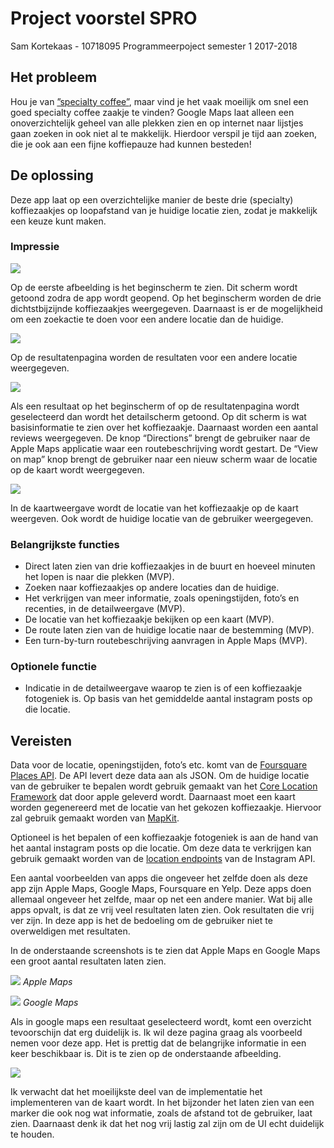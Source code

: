 # Project voorstel SPRO
Sam Kortekaas - 10718095
Programmeerpoject semester 1 2017-2018

## Het probleem
Hou je van [”specialty coffee”](https://en.wikipedia.org/wiki/Specialty_coffee), maar vind je het vaak moeilijk om snel een goed specialty coffee zaakje te vinden? Google Maps laat alleen een onoverzichtelijk geheel van alle plekken zien en op internet naar lijstjes gaan zoeken in ook niet al te makkelijk. Hierdoor verspil je tijd aan zoeken, die je ook aan een fijne koffiepauze had kunnen besteden!

## De oplossing
Deze app laat op een overzichtelijke manier de beste drie (specialty) koffiezaakjes op loopafstand van je huidige locatie zien, zodat je makkelijk een keuze kunt maken. 

### Impressie
![](doc/sproConceptHome.jpg)

Op de eerste afbeelding is het beginscherm te zien. Dit scherm wordt getoond zodra de app wordt geopend. Op het beginscherm worden de drie dichtstbijzijnde koffiezaakjes weergegeven. Daarnaast is er de mogelijkheid om een zoekactie te doen voor een andere locatie dan de huidige. 

![](doc/sproConceptResults.jpg)

Op de resultatenpagina worden de resultaten voor een andere locatie weergegeven. 

![](doc/sproConceptDetail.jpg)

Als een resultaat op het beginscherm of op de resultatenpagina wordt geselecteerd dan wordt het detailscherm getoond. Op dit scherm is wat basisinformatie te zien over het koffiezaakje. Daarnaast worden een aantal reviews weergegeven. De knop “Directions” brengt de gebruiker naar de Apple Maps applicatie waar een routebeschrijving wordt gestart. De “View on map” knop brengt de gebruiker naar een nieuw scherm waar de locatie op de kaart wordt weergegeven. 

![](doc/sproConceptMap.jpg)

In de kaartweergave wordt de locatie van het koffiezaakje op de kaart weergeven. Ook wordt de huidige locatie van de gebruiker weergegeven. 

### Belangrijkste functies
- Direct laten zien van drie koffiezaakjes in de buurt en hoeveel minuten het lopen is naar die plekken (MVP).
- Zoeken naar koffiezaakjes op andere locaties dan de huidige.
- Het verkrijgen van meer informatie, zoals openingstijden, foto’s en recenties, in de detailweergave (MVP). 
- De locatie van het koffiezaakje bekijken op een kaart (MVP).
- De route laten zien van de huidige locatie naar de bestemming (MVP).
- Een turn-by-turn routebeschrijving aanvragen in Apple Maps (MVP).

### Optionele functie
- Indicatie in de detailweergave waarop te zien is of een koffiezaakje fotogeniek is. Op basis van het gemiddelde aantal instagram posts op die locatie. 

## Vereisten
Data voor de locatie, openingstijden, foto’s etc. komt van de [Foursquare Places API](https://developer.foursquare.com/places-api).  De API levert deze data aan als JSON. Om de huidige locatie van de gebruiker te bepalen wordt gebruik gemaakt van het [Core Location Framework](https://developer.apple.com/documentation/corelocation) dat door apple geleverd wordt. Daarnaast moet een kaart worden gegenereerd met de locatie van het gekozen koffiezaakje. Hiervoor zal gebruik gemaakt worden van [MapKit](https://developer.apple.com/documentation/mapkit). 

Optioneel is het bepalen of een koffiezaakje fotogeniek is aan de hand van het aantal instagram posts op die locatie. Om deze data te verkrijgen kan gebruik gemaakt worden van de [location endpoints](https://www.instagram.com/developer/endpoints/locations/) van de Instagram API. 

Een aantal voorbeelden van apps die ongeveer het zelfde doen als deze app zijn Apple Maps, Google Maps, Foursquare en Yelp. Deze apps doen allemaal ongeveer het zelfde, maar op net een andere manier. Wat bij alle apps opvalt, is dat ze vrij veel resultaten laten zien.  Ook resultaten die vrij ver zijn. In deze app is het de bedoeling om de gebruiker niet te overweldigen met resultaten. 

In de onderstaande screenshots is te zien dat Apple Maps en Google Maps een groot aantal resultaten laten zien. 

![](doc/AppleMaps.PNG) _Apple Maps_

![](doc/GoogleMaps.PNG) _Google Maps_

Als in google maps een resultaat geselecteerd wordt, komt een overzicht tevoorschijn dat erg duidelijk is. Ik wil deze pagina graag als voorbeeld nemen voor deze app. Het is prettig dat de belangrijke informatie in een keer beschikbaar is. Dit is te zien op de onderstaande afbeelding. 

![](doc/GoogleDetail.jpeg)

Ik verwacht dat het moeilijkste deel van de implementatie het implementeren van de kaart wordt. In het bijzonder het laten zien van een marker die ook nog wat informatie, zoals de afstand tot de gebruiker, laat zien. Daarnaast denk ik dat het nog vrij lastig zal zijn om de UI echt duidelijk te houden. 
